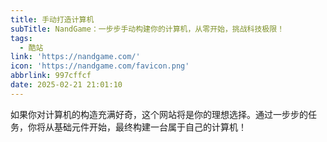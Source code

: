 ```yaml
---
title: 手动打造计算机
subTitle: NandGame：一步步手动构建你的计算机，从零开始，挑战科技极限！
tags:
  - 酷站
link: 'https://nandgame.com/'
icon: 'https://nandgame.com/favicon.png'
abbrlink: 997cffcf
date: 2025-02-21 21:01:10
---
```


如果你对计算机的构造充满好奇，这个网站将是你的理想选择。通过一步步的任务，你将从基础元件开始，最终构建一台属于自己的计算机！